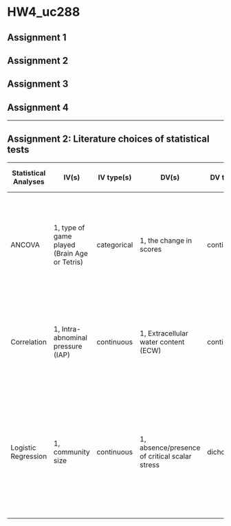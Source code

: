 # HW4_uc288

## Assignment 1


## Assignment 2


## Assignment 3


## Assignment 4


---
## Assignment 2: Literature choices of statistical tests
| Statistical Analyses | IV(s) | IV type(s) | DV(s) | DV type(s) | Control Variable | Control Variable Type | Question to be answered | *H0* | alpha | Link |
| --- | --- | --- | --- | --- | --- | --- | --- | --- | --- | --- |
| ANCOVA  | 1, type of game played (Brain Age or Tetris) | categorical | 1, the change in scores | continuous | 1, pre-training score | continuous | Does playing brain training games boost the cognitive functions of the player? | Change in *Brain Age* group <= Change in *Tetris* group | 0.05 | [Brain Training Game Boosts Executive Functions, Working Memory and Processing Speed in the Young Adults: A Randomized Controlled Trial](http://journals.plos.org/plosone/article?id=10.1371/journal.pone.0055518)
| Correlation | 1, Intra-abnominal pressure (IAP) | continuous | 1, Extracellular water content (ECW) | continuous | 0 | n/a | How strongly does IAP correlate with ECW? | Intra-abnominal pressure (IAP) is not correlated with extracellular water content (ECW) | 0.05 | [Intra-Abdominal Pressure Correlates with Extracellular Water Content](http://journals.plos.org/plosone/article?id=10.1371/journal.pone.0122193)
| Logistic Regression | 1, community size | continuous | 1, absence/presence of critical scalar stress | dichotomous | 0 | n/a | What is the probability that a group experienced critical scalar stress? | Lower probabilities of experiencing a critical level of scalar stress are associated with smaller group sizes and higher probabilities with larger group sizes | 0.05 | [Modeling Group Size and Scalar Stress by Logistic Regression from an Archaeological Perspective](http://journals.plos.org/plosone/article?id=10.1371/journal.pone.0091510)